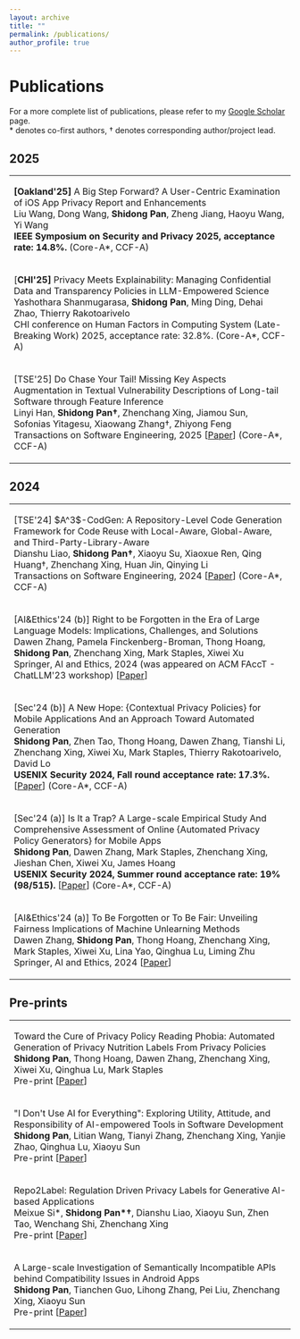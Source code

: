 ```yaml
---
layout: archive
title: ""
permalink: /publications/
author_profile: true
---
```


<style>
table.imgtable, table.imgtable td{
  /* height: auto; */
  /* text-align: left; */
}

</style>

# <i class="fa fa-fw fa-copy"></i> Publications

For a more complete list of publications, please refer to my <a href="https://scholar.google.com.au/citations?user=IPz6ilYAAAAJ&hl=en">Google Scholar</a> page.<br>
\* denotes co-first authors, † denotes corresponding author/project lead.


## 2025
<table class='imgtable'>
  <tr>
    <td align="left">
      <p>
        <b>[Oakland'25]</b> A Big Step Forward? A User-Centric Examination of iOS App Privacy Report and Enhancements <br>
        Liu Wang, Dong Wang, <b>Shidong Pan</b>, Zheng Jiang, Haoyu Wang, Yi Wang<br>
        <b>IEEE Symposium on Security and Privacy 2025, acceptance rate: 14.8%.</b> (Core-A*, CCF-A)
      </p>
    </td>
  </tr>
  
  <tr>
    <td align="left">
      <p>
        [<b>CHI'25]</b> Privacy Meets Explainability: Managing Confidential Data and Transparency Policies in LLM-Empowered Science<br>
        Yashothara Shanmugarasa, <b>Shidong Pan</b>, Ming Ding, Dehai Zhao, Thierry Rakotoarivelo<br>
        CHI conference on Human Factors in Computing System (Late-Breaking Work) 2025, acceptance rate: 32.8%. (Core-A*, CCF-A)
      </p>
    </td>
  </tr>
  
  <tr>
    <td align="left">
      <p>
        [TSE'25] Do Chase Your Tail! Missing Key Aspects Augmentation in Textual Vulnerability Descriptions of Long-tail Software through Feature Inference<br>
        Linyi Han, <b>Shidong Pan†</b>, Zhenchang Xing, Jiamou Sun, Sofonias Yitagesu, Xiaowang Zhang†, Zhiyong Feng<br>
        Transactions on Software Engineering, 2025
        [<a href="https://arxiv.org/abs/2405.07430">Paper</a>] (Core-A*, CCF-A)
      </p>
    </td>
  </tr>

  
</table>

## 2024

<table class='imgtable'>
  <tr>
    <td align="left">
      <p>
       [TSE'24] $A^3$-CodGen: A Repository-Level Code Generation Framework for Code Reuse with Local-Aware, Global-Aware, and Third-Party-Library-Aware<br>
        Dianshu Liao, <b>Shidong Pan†</b>, Xiaoyu Su, Xiaoxue Ren, Qing Huang†, Zhenchang Xing, Huan Jin, Qinying Li<br>
        Transactions on Software Engineering, 2024
        [<a href="https://arxiv.org/abs/2312.05772">Paper</a>] (Core-A*, CCF-A)
      </p>
    </td>
  </tr>
  <tr>
    <td align="left">
      <p>
        [AI&Ethics'24 (b)] Right to be Forgotten in the Era of Large Language Models: Implications, Challenges, and Solutions<br>
        Dawen Zhang, Pamela Finckenberg-Broman, Thong Hoang, <b>Shidong Pan</b>, Zhenchang Xing, Mark Staples, Xiwei Xu<br>
        Springer, AI and Ethics, 2024 (was appeared on ACM FAccT - ChatLLM'23 workshop)       
        [<a href="https://arxiv.org/abs/2307.03941">Paper</a>]
      </p>
    </td>
  </tr>
  <tr>
    <td align="left">
      <p>
        [Sec'24 (b)] A New Hope: {Contextual Privacy Policies} for Mobile Applications And an Approach Toward Automated Generation<br>
        <b>Shidong Pan</b>, Zhen Tao, Thong Hoang, Dawen Zhang, Tianshi Li, Zhenchang Xing, Xiwei Xu, Mark Staples, Thierry Rakotoarivelo, David Lo<br>
        <b>USENIX Security 2024, Fall round acceptance rate: 17.3%.</b>
        [<a href="https://www.usenix.org/system/files/usenixsecurity24-pan-shidong-hope.pdf">Paper</a>] (Core-A*, CCF-A)
      </p>
    </td>
  </tr>

  <tr>
    <td align="left">
      <p>
        [Sec'24 (a)] Is It a Trap? A Large-scale Empirical Study And Comprehensive Assessment of Online {Automated Privacy Policy Generators} for Mobile Apps<br>
        <b>Shidong Pan</b>, Dawen Zhang, Mark Staples, Zhenchang Xing, Jieshan Chen, Xiwei Xu, James Hoang<br>
        <b> USENIX Security 2024, Summer round acceptance rate: 19% (98/515). </b>
        [<a href="https://www.usenix.org/system/files/usenixsecurity24-pan-shidong-trap.pdf">Paper</a>] (Core-A*, CCF-A)
      </p>
    </td>
  </tr>
  <tr>
    <td align="left">
      <p>
        [AI&Ethics'24 (a)] To Be Forgotten or To Be Fair: Unveiling Fairness Implications of Machine Unlearning Methods <br>
        Dawen Zhang, <b>Shidong Pan</b>, Thong Hoang, Zhenchang Xing, Mark Staples, Xiwei Xu, Lina Yao, Qinghua Lu, Liming Zhu<br>
        Springer, AI and Ethics, 2024       
        [<a href="https://link.springer.com/article/10.1007/s43681-023-00398-y">Paper</a>]
      </p>
    </td>
  </tr>
</table>

## Pre-prints

<table class='imgtable'>
  <tr>
    <td align="left">
      <p>
        Toward the Cure of Privacy Policy Reading Phobia: Automated Generation of Privacy Nutrition Labels From Privacy Policies<br>
        <b>Shidong Pan</b>, Thong Hoang, Dawen Zhang, Zhenchang Xing, Xiwei Xu, Qinghua Lu, Mark Staples<br>
        Pre-print
        [<a href="https://arxiv.org/abs/2306.10923">Paper</a>]
      </p>
    </td>
  </tr>

  <tr>
    <td align="left">
      <p>
        "I Don't Use AI for Everything": Exploring Utility, Attitude, and Responsibility of AI-empowered Tools in Software Development<br>
        <b>Shidong Pan</b>, Litian Wang, Tianyi Zhang, Zhenchang Xing, Yanjie Zhao, Qinghua Lu, Xiaoyu Sun<br>
        Pre-print
        [<a href="https://arxiv.org/abs/2405.07430">Paper</a>]
      </p>
    </td>
  </tr>
  <tr>
    <td align="left">
      <p>
        Repo2Label: Regulation Driven Privacy Labels for Generative AI-based Applications<br>
        Meixue Si*, <b>Shidong Pan*†</b>, Dianshu Liao, Xiaoyu Sun, Zhen Tao, Wenchang Shi, Zhenchang Xing<br>
        Pre-print
        [<a href="https://arxiv.org/abs/2405.07430">Paper</a>]
      </p>
    </td>
  </tr>
  <tr>
    <td align="left">
      <p>
        A Large-scale Investigation of Semantically Incompatible APIs behind Compatibility Issues in Android Apps<br>
        <b>Shidong Pan</b>, Tianchen Guo, Lihong Zhang, Pei Liu, Zhenchang Xing, Xiaoyu Sun<br>
        Pre-print
        [<a href="https://arxiv.org/abs/2406.17431">Paper</a>]
      </p>
    </td>
  </tr>

  
</table>


